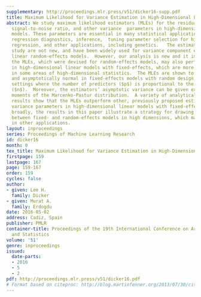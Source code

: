 ```yaml
---
supplementary: http://proceedings.mlr.press/v51/dicker16-supp.pdf
title: Maximum Likelihood for Variance Estimation in High-Dimensional Linear Models
abstract: We study maximum likelihood estimators (MLEs) for the residual variance,  the
  signal-to-noise ratio, and other variance  parameters in high-dimensional linear
  models. These parameters are essential in many statistical applications involving
  regression diagnostics, inference,  tuning parameter selection for high-dimensional
  regression, and other applications, including genetics.   The estimators that we
  study are not new, and have been widely used for variance component estimation in
  linear random-effects models.  However, our analysis is new and it implies that
  the MLEs, which were devised for random-effects models, may also perform very well
  in high-dimensional linear models with fixed-effects, which are more commonly studied
  in some areas of high-dimensional statistics.  The MLEs are shown to be consistent
  and asymptotically normal in fixed-effects models with random design, in asymptotic
  settings where the number of predictors ($p$) is proportional to the number of observations
  ($n$).  Moreover, the estimators’ asymptotic variance can be given explicitly in terms
  moments of the Marcenko-Pastur distribution.  A variety of analytical and empirical
  results show that the MLEs outperform other, previously proposed estimators for
  variance parameters in high-dimensional linear models with fixed-effects.  More
  broadly, the results in this paper illustrate a strategy for drawing connections
  between fixed- and random-effects models in high dimensions, which may be useful
  in other applications.
layout: inproceedings
series: Proceedings of Machine Learning Research
id: dicker16
month: 0
tex_title: Maximum Likelihood for Variance Estimation in High-Dimensional Linear Models
firstpage: 159
lastpage: 167
page: 159-167
order: 159
cycles: false
author:
- given: Lee H.
  family: Dicker
- given: Murat A.
  family: Erdogdu
date: 2016-05-02
address: Cadiz, Spain
publisher: PMLR
container-title: Proceedings of the 19th International Conference on Artificial Intelligence
  and Statistics
volume: '51'
genre: inproceedings
issued:
  date-parts:
  - 2016
  - 5
  - 2
pdf: http://proceedings.mlr.press/v51/dicker16.pdf
# Format based on citeproc: http://blog.martinfenner.org/2013/07/30/citeproc-yaml-for-bibliographies/
---
```


